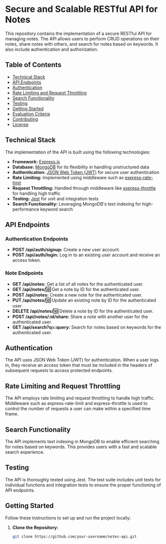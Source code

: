 # Secure and Scalable RESTful API for Notes

This repository contains the implementation of a secure RESTful API for managing notes. The API allows users to perform CRUD operations on their notes, share notes with others, and search for notes based on keywords. It also include authentication and authorization.

## Table of Contents

- [Technical Stack](#technical-stack)
- [API Endpoints](#api-endpoints)
- [Authentication](#authentication)
- [Rate Limiting and Request Throttling](#rate-limiting-and-request-throttling)
- [Search Functionality](#search-functionality)
- [Testing](#testing)
- [Getting Started](#getting-started)
- [Evaluation Criteria](#evaluation-criteria)
- [Contributing](#contributing)
- [License](#license)

## Technical Stack

The implementation of the API is built using the following technologies:

- **Framework:** [Express.js](https://expressjs.com/)
- **Database:** [MongoDB](https://www.mongodb.com/) for its flexibility in handling unstructured data
- **Authentication:** [JSON Web Token (JWT)](https://jwt.io/) for secure user authentication
- **Rate Limiting:** Implemented using middleware such as [express-rate-limit](https://www.npmjs.com/package/express-rate-limit)
- **Request Throttling:** Handled through middleware like [express-throttle](https://www.npmjs.com/package/express-throttle) for handling high traffic
- **Testing:** [Jest](https://jestjs.io/) for unit and integration tests
- **Search Functionality:** Leveraging MongoDB's text indexing for high-performance keyword search

## API Endpoints

### Authentication Endpoints

- **POST /api/auth/signup:** Create a new user account.
- **POST /api/auth/login:** Log in to an existing user account and receive an access token.

### Note Endpoints

- **GET /api/notes:** Get a list of all notes for the authenticated user.
- **GET /api/notes/:id:** Get a note by ID for the authenticated user.
- **POST /api/notes:** Create a new note for the authenticated user.
- **PUT /api/notes/:id:** Update an existing note by ID for the authenticated user.
- **DELETE /api/notes/:id:** Delete a note by ID for the authenticated user.
- **POST /api/notes/:id/share:** Share a note with another user for the authenticated user.
- **GET /api/search?q=:query:** Search for notes based on keywords for the authenticated user.

## Authentication

The API uses JSON Web Token (JWT) for authentication. When a user logs in, they receive an access token that must be included in the headers of subsequent requests to access protected endpoints.

## Rate Limiting and Request Throttling

The API employs rate limiting and request throttling to handle high traffic. Middleware such as express-rate-limit and express-throttle is used to control the number of requests a user can make within a specified time frame.

## Search Functionality

The API implements text indexing in MongoDB to enable efficient searching for notes based on keywords. This provides users with a fast and scalable search experience.

## Testing

The API is thoroughly tested using Jest. The test suite includes unit tests for individual functions and integration tests to ensure the proper functioning of API endpoints.

## Getting Started

Follow these instructions to set up and run the project locally:

1. **Clone the Repository:**

   ```bash
   git clone https://github.com/your-username/notes-api.git
